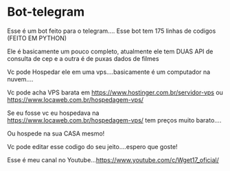 # Bot-telegram

Esse é um bot feito para o telegram.... Esse bot tem 175 linhas de codigos (FEITO EM PYTHON)

Ele é basicamente um pouco completo, atualmente ele tem DUAS API de consulta de cep e a outra é de puxas dados de filmes

Vc pode Hospedar ele em uma vps....basicamente é um computador na nuvem....

Vc pode acha VPS barata em https://www.hostinger.com.br/servidor-vps ou https://www.locaweb.com.br/hospedagem-vps/

Se eu fosse vc eu hospedava na https://www.locaweb.com.br/hospedagem-vps/ tem preços muito barato....

Ou hospede na sua CASA mesmo!


Vc pode editar esse codigo do seu jeito....espero que goste!

Esse é meu canal no Youtube...https://www.youtube.com/c/Wget17_oficial/
